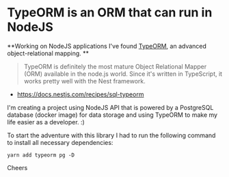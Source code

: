 # TypeORM is an ORM that can run in NodeJS

**Working on NodeJS applications I've found [TypeORM](https://typeorm.io/), an advanced object-relational mapping. **

> TypeORM is definitely the most mature Object Relational Mapper (ORM) available in the node.js world. Since it's written in TypeScript, it works pretty well with the Nest framework.
- https://docs.nestjs.com/recipes/sql-typeorm

I'm creating a project using NodeJS API that is powered by a PostgreSQL database (docker image) for data storage and using TypeORM to make my life easier as a developer. :)

To start the adventure with this library I had to run the following command to install all necessary dependencies:

`yarn add typeorm pg -D`

Cheers



